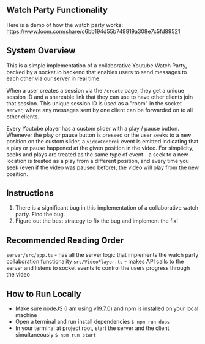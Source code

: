 ## Watch Party Functionality

Here is a demo of how the watch party works: https://www.loom.com/share/c6bb194d55b749919a308e7c5fd89521

## System Overview

This is a simple implementation of a collaborative Youtube Watch Party, backed by a socket.io backend that enables users to send messages to each other via our server in real time.

When a user creates a session via the `/create` page, they get a unique session ID and a shareable link that they can use to have other clients join that session. This unique session ID is used as a "room" in the socket server, where any messages sent by one client can be forwarded on to all other clients.

Every Youtube player has a custom slider with a play / pause button. Whenever the play or pause button is pressed or the user seeks to a new position on the custom slider, a `videoControl` event is emitted indicating that a play or pause happened at the given position in the video. For simplicity, seeks and plays are treated as the same type of event - a seek to a new location is treated as a play from a different position, and every time you seek (even if the video was paused before), the video will play from the new position.

## Instructions

1. There is a significant bug in this implementation of a collaborative watch party. Find the bug.
2. Figure out the best strategy to fix the bug and implement the fix!

## Recommended Reading Order

`server/src/app.ts` - has all the server logic that implements the watch party collaboration functionality
`src/VideoPlayer.ts` - makes API calls to the server and listens to socket events to control the users progress through the video

## How to Run Locally

- Make sure nodeJS (I am using v19.7.0) and npm is installed on your local machine
- Open a terminal and run install dependencies
  `$ npm run deps`
- In your terminal at project root, start the server and the client simultaneously
  `$ npm run start`
